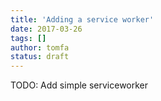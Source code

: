 ```yaml
---
title: 'Adding a service worker'
date: 2017-03-26
tags: []
author: tomfa
status: draft
---
```


TODO: Add simple serviceworker
